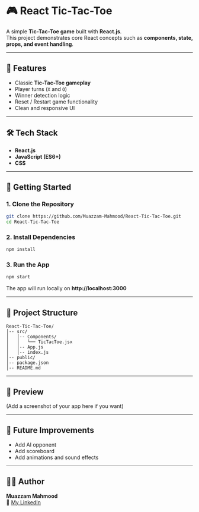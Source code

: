 # 🎮 React Tic-Tac-Toe

A simple **Tic-Tac-Toe game** built with **React.js**.  
This project demonstrates core React concepts such as **components, state, props, and event handling**.

---

## 📌 Features
- Classic **Tic-Tac-Toe gameplay**
- Player turns (`X` and `O`)
- Winner detection logic
- Reset / Restart game functionality
- Clean and responsive UI

---

## 🛠️ Tech Stack
- **React.js**
- **JavaScript (ES6+)**
- **CSS**

---

## 🚀 Getting Started

### 1. Clone the Repository
```bash
git clone https://github.com/Muazzam-Mahmood/React-Tic-Tac-Toe.git
cd React-Tic-Tac-Toe
```

### 2. Install Dependencies
```bash
npm install
```

### 3. Run the App
```bash
npm start
```
The app will run locally on **http://localhost:3000**

---

## 📂 Project Structure
```
React-Tic-Tac-Toe/
│-- src/
│   │-- Components/
│   │   └── TicTacToe.jsx
│   │-- App.js
│   │-- index.js
│-- public/
│-- package.json
│-- README.md
```

---

## 📸 Preview
(Add a screenshot of your app here if you want)

---

## 🌟 Future Improvements
- Add AI opponent
- Add scoreboard
- Add animations and sound effects

---

## 👨‍💻 Author
**Muazzam Mahmood**  
🔗 [My LinkedIn](https://www.linkedin.com/in/muazzam-mahmood-3b977a296/)
